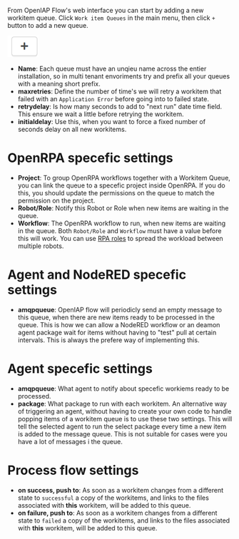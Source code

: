 From OpenIAP Flow's web interface you can start by adding a new workitem queue.
Click `Work item Queues` in the main menu, then click `+` button to add a new queue.

![Alt text](plusbutton.png)

- **Name**: Each queue must have an unqieu name across the entier installation, so in multi tenant envoriments try and prefix all your queues with a meaning short prefix.
- **maxretries**: Define the number of time's we will retry a workitem that failed with an `Application Error` before going into to failed state.
- **retrydelay**: Is how many seconds to add to "next run" date time field. This ensure we wait a little before retrying the workitem.
- **initialdelay**: Use this, when you want to force a fixed number of seconds delay on all new workitems.

# OpenRPA specefic settings

- **Project**: To group OpenRPA workflows together with a Workitem Queue, you can link the queue to a specefic project inside OpenRPA. If you do this, you should update the permissions on the queue to match the permission on the project.
- **Robot/Role**: Notify this Robot or Role when new items are waiting in the queue. 
- **Workflow**: The OpenRPA workflow to run, when new items are waiting in the queue. 
Both `Robot/Role` and `Workflow` must have a value before this will work. You can use [RPA roles](flow/Managing-Roles) to spread the workload between multiple robots.

# Agent and NodeRED specefic settings
- **amqpqueue**: OpenIAP flow will periodicly send an empty message to this queue, when there are new items ready to be processed in the queue. This is how we can allow a NodeRED workflow or an deamon agent package wait for items without having to "test" pull at certain intervals. This is always the prefere way of implementing this.

# Agent specefic settings
- **amqpqueue**: What agent to notify about specefic workiems ready to be processed.
- **package**: What package to run with each workitem.
An alternative way of triggering an agent, without having to create your own code to handle popping items of a workitem queue is to use these two settings. This will tell the selected agent to run the select package every time a new item is added to the message queue. This is not suitable for cases were you have a lot of messages i the queue. 

# Process flow settings
- **on success, push to**: As soon as a workitem changes from a different state to `successful` a copy of the workitems, and links to the files associated with **this** workitem, will be added to this queue. 
- **on failure, push to**: As soon as a workitem changes from a different state to `failed` a copy of the workitems, and links to the files associated with **this** workitem, will be added to this queue. 